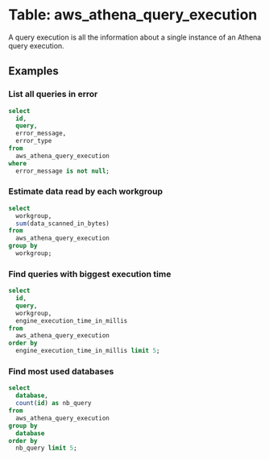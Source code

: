 # Table: aws_athena_query_execution

A query execution is all the information about a single instance of an Athena query execution. 

## Examples

### List all queries in error

```sql
select
  id,
  query,
  error_message,
  error_type
from
  aws_athena_query_execution
where
  error_message is not null;
```

### Estimate data read by each workgroup

```sql
select 
  workgroup, 
  sum(data_scanned_in_bytes) 
from 
  aws_athena_query_execution
group by 
  workgroup;
```

### Find queries with biggest execution time

```sql
select
  id,
  query,
  workgroup,
  engine_execution_time_in_millis 
from
  aws_athena_query_execution 
order by
  engine_execution_time_in_millis limit 5;
```

### Find most used databases

```sql
select
  database,
  count(id) as nb_query 
from
  aws_athena_query_execution 
group by
  database 
order by
  nb_query limit 5;
```
